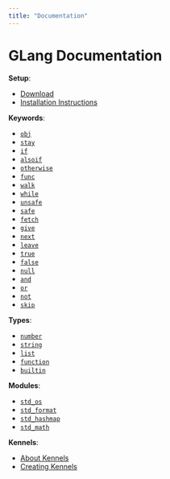 ```yaml
---
title: "Documentation"
---
```


# GLang Documentation

**Setup**:
- [Download](/docs/install/)
- [Installation Instructions](/docs/install/instructions)

**Keywords**:
- [`obj`](/docs/keywords/obj)
- [`stay`](/docs/keywords/stay)
- [`if`](/docs/keywords/if)
- [`alsoif`](/docs/keywords/alsoif)
- [`otherwise`](/docs/keywords/otherwise)
- [`func`](/docs/keywords/func)
- [`walk`](/docs/keywords/walk)
- [`while`](/docs/keywords/while)
- [`unsafe`](/docs/keywords/unsafe)
- [`safe`](/docs/keywords/safe)
- [`fetch`](/docs/keywords/fetch)
- [`give`](/docs/keywords/give)
- [`next`](/docs/keywords/next)
- [`leave`](/docs/keywords/leave)
- [`true`](/docs/keywords/true)
- [`false`](/docs/keywords/false)
- [`null`](/docs/keywords/null)
- [`and`](/docs/keywords/and)
- [`or`](/docs/keywords/or)
- [`not`](/docs/keywords/not)
- [`skip`](/docs/keywords/skip)

**Types**:
- [`number`](/docs/types/number)
- [`string`](/docs/types/string)
- [`list`](/docs/types/list)
- [`function`](/docs/types/function)
- [`builtin`](/docs/types/builtin)

**Modules**:
- [`std_os`](/docs/modules/std_os)
- [`std_format`](/docs/modules/std_format)
- [`std_hashmap`](/docs/modules/std_hashmap)
- [`std_math`](/docs/modules/std_math)

**Kennels**:
- [About Kennels](/docs/kennels/)
- [Creating Kennels](/docs/kennels/creating)
